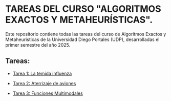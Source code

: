 <h1> TAREAS DEL CURSO "ALGORITMOS EXACTOS Y METAHEURÍSTICAS". </h1>

<p> 
  Este repositorio contiene todas las tareas del curso de Algoritmos Exactos y Metaheuristicas de la Universidad Diego Portales (UDP), desarrolladas el primer semestre del año 2025.
</p>

<div>
  <h2>
    Tareas:
  </h2>

  <ul>
    <li>
      <a href="https://github.com/Pipeemendez/Tareas-Algoritmos-Exactos-y-Metaheuristicas-2025-1/tree/main/Tarea%201"> <p> Tarea 1: La temida influenza</p> </a>
    </li>
    <li>
      <a href="https://github.com/Pipeemendez/Tareas-Algoritmos-Exactos-y-Metaheuristicas-2025-1/tree/main/Tarea%202"> <p> Tarea 2: Aterrizaje de aviones</p> </a>
    </li>
    <li>
      <a href="https://github.com/Pipeemendez/Tareas-Algoritmos-Exactos-y-Metaheuristicas-2025-1/tree/main/Tarea_3"> <p> Tarea 3: Funciones Multimodales</p> </a>
    </li>
  </ul>
</div>

